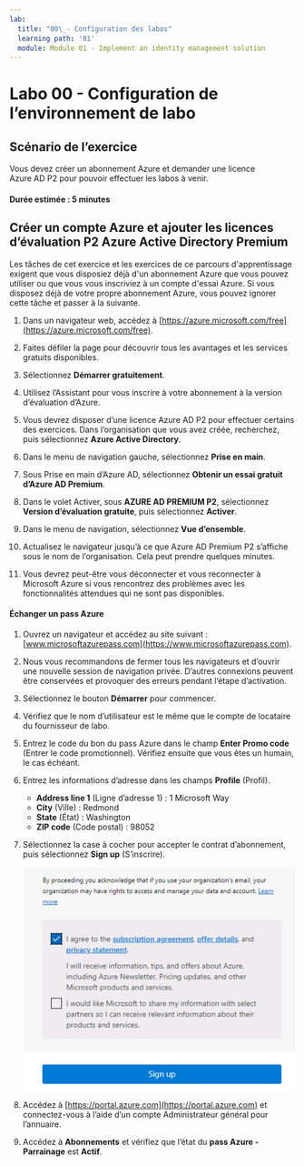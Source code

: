```yaml
---
lab:
  title: "00\_- Configuration des labos"
  learning path: '01'
  module: Module 01 - Implement an identity management solution
---
```


# Labo 00 - Configuration de l’environnement de labo

## Scénario de l’exercice

Vous devez créer un abonnement Azure et demander une licence Azure AD P2 pour pouvoir effectuer les labos à venir.

#### Durée estimée : 5 minutes

## Créer un compte Azure et ajouter les licences d’évaluation P2 Azure Active Directory Premium

Les tâches de cet exercice et les exercices de ce parcours d'apprentissage exigent que vous disposiez déjà d'un abonnement Azure que vous pouvez utiliser ou que vous vous inscriviez à un compte d'essai Azure. Si vous disposez déjà de votre propre abonnement Azure, vous pouvez ignorer cette tâche et passer à la suivante.

1. Dans un navigateur web, accédez à [https://azure.microsoft.com/free](https://azure.microsoft.com/free).

1. Faites défiler la page pour découvrir tous les avantages et les services gratuits disponibles.

1. Sélectionnez **Démarrer gratuitement**.

1. Utilisez l’Assistant pour vous inscrire à votre abonnement à la version d’évaluation d’Azure.

1. Vous devrez disposer d’une licence Azure AD P2 pour effectuer certains des exercices. Dans l’organisation que vous avez créée, recherchez, puis sélectionnez **Azure Active Directory**.

1. Dans le menu de navigation gauche, sélectionnez **Prise en main**.

1. Sous Prise en main d’Azure AD, sélectionnez **Obtenir un essai gratuit d’Azure AD Premium**.

1. Dans le volet Activer, sous **AZURE AD PREMIUM P2**, sélectionnez **Version d’évaluation gratuite**, puis sélectionnez **Activer**.

1. Dans le menu de navigation, sélectionnez **Vue d’ensemble**.

1. Actualisez le navigateur jusqu’à ce que Azure AD Premium P2 s’affiche sous le nom de l’organisation. Cela peut prendre quelques minutes.

1. Vous devrez peut-être vous déconnecter et vous reconnecter à Microsoft Azure si vous rencontrez des problèmes avec les fonctionnalités attendues qui ne sont pas disponibles.

#### Échanger un pass Azure

1. Ouvrez un navigateur et accédez au site suivant : [www.microsoftazurepass.com](https://www.microsoftazurepass.com).

1. Nous vous recommandons de fermer tous les navigateurs et d’ouvrir une nouvelle session de navigation privée. D’autres connexions peuvent être conservées et provoquer des erreurs pendant l’étape d’activation.

1. Sélectionnez le bouton **Démarrer** pour commencer.

1. Vérifiez que le nom d’utilisateur est le même que le compte de locataire du fournisseur de labo.

1. Entrez le code du bon du pass Azure dans le champ **Enter Promo code** (Entrer le code promotionnel). Vérifiez ensuite que vous êtes un humain, le cas échéant. 

1. Entrez les informations d’adresse dans les champs **Profile** (Profil).
    - **Address line 1** (Ligne d’adresse 1) : 1 Microsoft Way
    - **City** (Ville) : Redmond
    - **State** (État) : Washington
    - **ZIP code** (Code postal) : 98052

1. Sélectionnez la case à cocher pour accepter le contrat d’abonnement, puis sélectionnez **Sign up** (S’inscrire).

    ![Accepter le contrat d’abonnement et s’inscrire](media/azurepassactivation.png)

1. Accédez à [https://portal.azure.com](https://portal.azure.com) et connectez-vous à l’aide d’un compte Administrateur général pour l’annuaire.

1. Accédez à **Abonnements** et vérifiez que l’état du **pass Azure - Parrainage** est **Actif**. 
